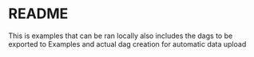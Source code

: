 # README
This is examples that can be ran locally
also includes the dags to be exported to 
Examples and actual dag creation for automatic data upload
